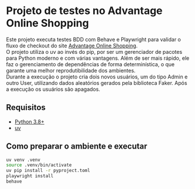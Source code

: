 # Projeto de testes no Advantage Online Shopping

Este projeto executa testes BDD com Behave e Playwright para validar o fluxo de checkout do site [Advantage Online Shopping](https://advantageonlineshopping.com/#/).  
O projeto utiliza o uv ao invés do pip, por ser um gerenciador de pacotes para Python moderno e com várias vantagens. Além de ser mais rápido, ele faz o gerenciamento de dependências de forma determinística, o que garante uma melhor reprodutibilidade dos ambientes.  
Durante a execução o projeto cria dois novos usuários, um do tipo Admin e outro User, utilizando dados aleatórios gerados pela biblioteca Faker. Após a execução os usuários são apagados.

## Requisitos
- [Python 3.8+](https://www.python.org/downloads)
- [uv](https://github.com/astral-sh/uv)

## Como preparar o ambiente e executar

```bash
uv venv .venv
source .venv/bin/activate
uv pip install -r pyproject.toml
playwright install
behave